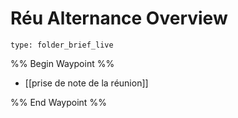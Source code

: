 # Réu Alternance Overview
 
```ccard
type: folder_brief_live
```
 
%% Begin Waypoint %%
- [[prise de note de la réunion]]

%% End Waypoint %%
